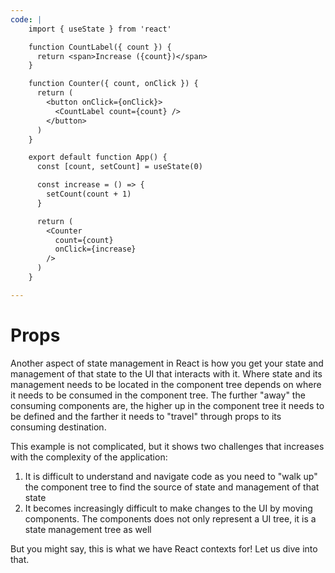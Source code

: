 ```yaml
---
code: |
    import { useState } from 'react'

    function CountLabel({ count }) {
      return <span>Increase ({count})</span>
    }

    function Counter({ count, onClick }) {
      return (
        <button onClick={onClick}>
          <CountLabel count={count} />
        </button>
      )
    }

    export default function App() {
      const [count, setCount] = useState(0)

      const increase = () => {
        setCount(count + 1)
      }

      return (
        <Counter
          count={count}
          onClick={increase}
        />
      )
    }

---
```


# Props

Another aspect of state management in React is how you get your state and management of that state to the UI that interacts with it. Where state and its management needs to be located in the component tree depends on where it needs to be consumed in the component tree. The further "away" the consuming components are, the higher up in the component tree it needs to be defined and the farther it needs to "travel" through props to its consuming destination.

This example is not complicated, but it shows two challenges that increases with the complexity of the application:

1. It is difficult to understand and navigate code as you need to "walk up" the component tree to find the source of state and management of that state
2. It becomes increasingly difficult to make changes to the UI by moving components. The components does not only represent a UI tree, it is a state management tree as well

But you might say, this is what we have React contexts for! Let us dive into that.

<ClientOnly>
  <Playground />
</ClientOnly>